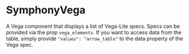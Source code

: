 # SymphonyVega

A Vega component that displays a list of Vega-Lite specs.
Specs can be provided via the prop `vega_elements`.
If you want to access data from the table, simply provide `"values": "arrow_table"` to the data property of the Vega spec.
